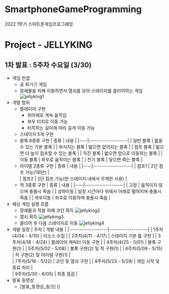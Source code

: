 # SmartphoneGameProgramming
2022 1학기 스마트폰게임프로그래밍

# Project - JELLYKING
## 1차 발표 : 5주차 수요일 (3/30)
* 게임 컨셉
  * 공 튀기기 게임
  * 장애물을 피해 이동하면서 열쇠를 모아 스테이지를 클리어하는 게임
  ![jellyking1](https://user-images.githubusercontent.com/65964035/160432688-88a7f5e1-42a1-46b0-989c-f57195af37e4.png)
* 개발 범위
  * 플레이어 구현
    * 위아래로 계속 움직임
    * 좌우 터치로 이동 가능
    * 터치하는 길이에 따라 길게 이동 가능
  * 스테이지 5개 구현
  * 블록 6종류 구현
    | 종류 | 내용 |
    |----|-------------------|
    | 일반 블록 | 밟을 수 있는 기본 블록 | 
    | 부서지는 블록 | 밟으면 없어지는 블록 |
    | 점프 블록 | 밟으면 더 높이 점프할 수 있는 블록 | 
    | 직진 블록 | 밟으면 앞으로 이동하는 블록 | 
    | 이동 블록 | 좌우로 움직이는 블록 | 
    | 전기 블록 | 닿으면 죽는 블록 | 
  * 아이템 2종류 구현
    | 종류 | 내용 | 
    |----|-------------------|
    | 점프1 | 2단 점프 가능(1회만) |  
    | 점프2 | 2단 점프 가능(한 스테이지 내에서 무제한 사용) | 
  * 적 3종류 구현
    | 종류 | 내용 |
    |----|-------------------|
    | 고정 | 움직이지 않으며 충돌시 죽음 | 
    | 상하이동 | 일정 시간마다 위에서 아래로 떨어지며 충돌시 죽음 |
    | 좌우이동 | 좌우로 이동하며 충돌시 죽음 | 
 * 예상 게임 실행 흐름
   * 장애물과 적을 피해 코인 획득
   ![jellyking2](https://user-images.githubusercontent.com/65964035/160439579-2115c4b9-f290-409b-9e24-869f94adfe44.jpg)
   * 열쇠 획득
   ![jellyking3](https://user-images.githubusercontent.com/65964035/160441617-9e6c7bc4-1db6-4fa1-8fce-aede3d32412e.jpg)
   * 클리어 후 다음 스테이지로 이동
   ![jellyking4](https://user-images.githubusercontent.com/65964035/160441309-764e5068-50ee-428d-929b-3d935cf4f03b.jpg)
 * 개발 일정
   | 주차 | 개발 내용 |
   |-------------------|-------------------|
   | 1주차(4/04 - 4/10) | 리소스 수집 | 
   | 2주차(4/11 - 4/17) | 스테이지 기본 틀 구현 |
   | 3주차(4/18 - 4/24) | 플레이어 캐릭터 이동 구현 | 
   | 4주차(4/25 - 5/01) | 블록 구현(1) | 
   | 5주차(5/02 - 5/08) | 블록 구현(2) 및 적 구현(1) | 
   | 6주차(5/09 - 5/15) | 적 구현(2) 및 아이템 구현(1) |  
   | 7주차(5/16 - 5/22) | 코인 및 열쇠 구현 |
   | 8주차(5/23 - 5/29) | 게임 시작 및 종료 처리 |  
   | 9주차(5/30 - 6/05) | 최종 점검 | 
 * 발표 동영상
   * [발표_동영상_링크] ()
